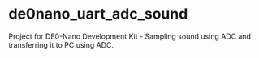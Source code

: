 # de0nano_uart_adc_sound
Project for DE0-Nano Development Kit - Sampling sound using ADC and transferring it to PC using ADC.
